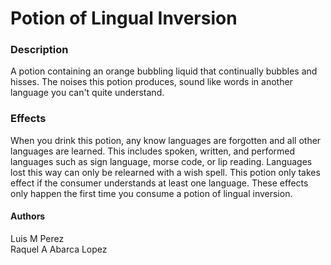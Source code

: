 # Potion of Lingual Inversion

### Description
A potion containing an orange bubbling liquid that continually bubbles and hisses.
The noises this potion produces, sound like words in another language you can't quite understand.

### Effects
When you drink this potion, any know languages are forgotten and all other languages are learned.
This includes spoken, written, and performed languages such as sign language, morse code, or lip reading.
Languages lost this way can only be relearned with a wish spell.
This potion only takes effect if the consumer understands at least one language.
These effects only happen the first time you consume a potion of lingual inversion.

#### Authors
Luis M Perez\
Raquel A Abarca Lopez